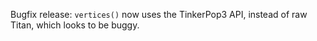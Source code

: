 Bugfix release: `vertices()` now uses the TinkerPop3 API, instead of raw Titan, which looks to be buggy.
